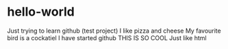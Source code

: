 # hello-world
Just trying to learn github (test project)
I like pizza and cheese
My favourite bird is a cockatiel
I have started github
THIS IS SO COOL
Just like html
